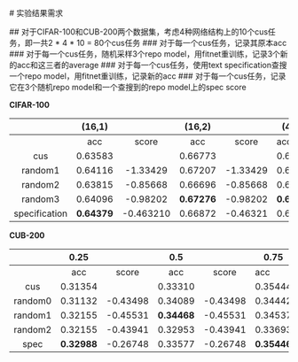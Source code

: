 \# 实验结果需求

\## 对于CIFAR-100和CUB-200两个数据集，考虑4种网络结构上的10个cus任务，即一共2 * 4 * 10 = 80个cus任务
\### 对于每一个cus任务，记录其原本acc
\### 对于每一个cus任务，随机采样3个repo model，用fitnet重训练，记录3个新的acc和这三者的average
\### 对于每一个cus任务，使用text specification查搜一个repo model，用fitnet重训练，记录新的acc
\### 对于每一个cus任务，记录它在3个随机repo model和一个查搜到的repo model上的spec score



**CIFAR-100**

|               |   (16,1)    |           |   (16,2)    |          | (40,1)      |          | (40,2)      |          |
| :-----------: | :---------: | :-------: | :---------: | :------: | ----------- | -------- | ----------- | -------- |
|               |     acc     |   score   |     acc     |  score   | acc         | score    | acc         | score    |
|      cus      |   0.63583   |           |   0.66773   |          | 0.65320     |          | 0.68022     |          |
|    random1    |   0.64116   | -1.33429  |   0.67207   | -1.33429 | 0.65576     | -1.33429 | 0.68094     | -1.33429 |
|    random2    |   0.63815   | -0.85668  |   0.66696   | -0.85668 | 0.65731     | -0.85668 | 0.68177     | -0.85668 |
|    random3    |   0.64096   | -0.98202  | **0.67276** | -0.98202 | **0.65974** | -0.98202 | **0.68410** | -0.98202 |
| specification | **0.64379** | -0.463210 |   0.66872   | -0.46321 | 0.65863     | -0.46321 | 0.67900     | -0.46321 |



**CUB-200**

|         |    0.25     |          |     0.5     |          | 0.75        |          | 1.0     |          |
| :-----: | :---------: | :------: | :---------: | :------: | ----------- | -------- | ------- | -------- |
|         |     acc     |  score   |     acc     |  score   | acc         | score    | acc     | score    |
|   cus   |   0.31354   |          |   0.33310   |          | 0.35444     |          | 0.35037 |          |
| random0 |   0.31132   | -0.43498 |   0.34089   | -0.43498 | 0.34442     | -0.43498 | 0.34824 | -0.43498 |
| random1 |   0.32155   | -0.45531 | **0.34468** | -0.45531 | 0.34537     | -0.45531 | 0.35421 | -0.45531 |
| random2 |   0.32155   | -0.43941 |   0.32953   | -0.43941 | 0.33693     | -0.43941 | 0.35368 | -0.43941 |
|  spec   | **0.32988** | -0.26748 |   0.33577   | -0.26748 | **0.35446** | -0.26748 | 0.35409 | -0.26748 |

